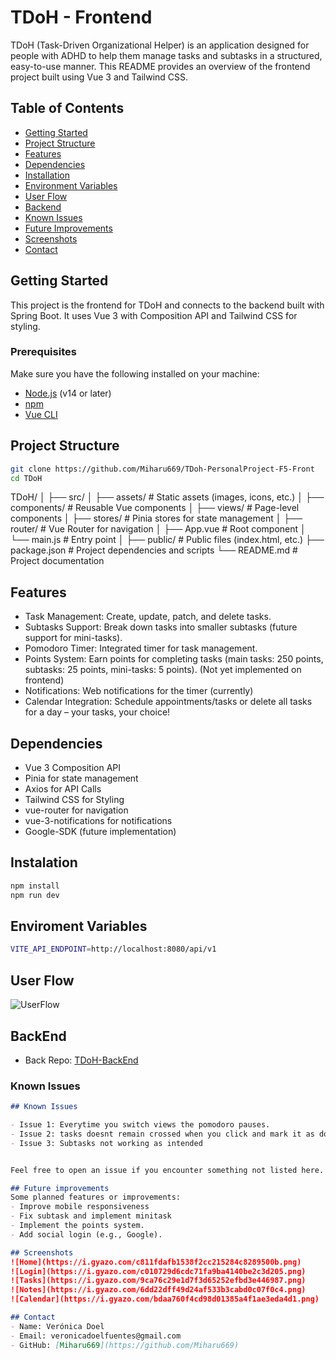 # TDoH - Frontend

TDoH (Task-Driven Organizational Helper) is an application designed for people with ADHD to help them manage tasks and subtasks in a structured, easy-to-use manner. This README provides an overview of the frontend project built using Vue 3 and Tailwind CSS.

## Table of Contents
- [Getting Started](#getting-started)
- [Project Structure](#project-structure)
- [Features](#features)
- [Dependencies](#dependencies)
- [Installation](#installation)
- [Environment Variables](#environment-variables)
- [User Flow](#user-flow)
- [Backend](#backend)
- [Known Issues](#known-issues)
- [Future Improvements](#future-improvements)
- [Screenshots](#screenshots)
- [Contact](#contact)

## Getting Started

This project is the frontend for TDoH and connects to the backend built with Spring Boot. It uses Vue 3 with Composition API and Tailwind CSS for styling.

### Prerequisites

Make sure you have the following installed on your machine:
- [Node.js](https://nodejs.org/) (v14 or later)
- [npm](https://www.npmjs.com/)
- [Vue CLI](https://cli.vuejs.org/)

## Project Structure

```bash
git clone https://github.com/Miharu669/TDoh-PersonalProject-F5-Front
cd TDoH

```

TDoH/
│
├── src/
│   ├── assets/              # Static assets (images, icons, etc.)
│   ├── components/          # Reusable Vue components
│   ├── views/               # Page-level components
│   ├── stores/               # Pinia stores for state management
│   ├── router/              # Vue Router for navigation
│   ├── App.vue              # Root component
│   └── main.js              # Entry point
│
├── public/                  # Public files (index.html, etc.)
├── package.json             # Project dependencies and scripts
└── README.md                # Project documentation


## Features
- Task Management: Create, update, patch, and delete tasks.
- Subtasks Support: Break down tasks into smaller subtasks (future support for mini-tasks).
- Pomodoro Timer: Integrated timer for task management.
- Points System: Earn points for completing tasks (main tasks: 250 points, subtasks: 25 points, mini-tasks: 5 points). (Not yet implemented on frontend)
- Notifications: Web notifications for the timer (currently)
- Calendar Integration: Schedule appointments/tasks or delete all tasks for a day – your tasks, your choice!

## Dependencies

- Vue 3 Composition API
- Pinia for state management
- Axios for API Calls
- Tailwind CSS for Styling
- vue-router for navigation
- vue-3-notifications for notifications
- Google-SDK (future implementation)

## Instalation
```bash
npm install
npm run dev
```

## Enviroment Variables
```bash
VITE_API_ENDPOINT=http://localhost:8080/api/v1
```

## User Flow
![UserFlow](https://i.gyazo.com/9f18c606b4b3fb3c5bc0170145929ded.png)

## BackEnd
- Back Repo: [TDoH-BackEnd](https://github.com/Miharu669/TDoh-PersonalProject-F5-Back)

### **Known Issues**
```markdown
## Known Issues

- Issue 1: Everytime you switch views the pomodoro pauses.
- Issue 2: tasks doesnt remain crossed when you click and mark it as done on the frontend.
- Issue 3: Subtasks not working as intended


Feel free to open an issue if you encounter something not listed here.

## Future improvements
Some planned features or improvements:
- Improve mobile responsiveness
- Fix subtask and implement minitask
- Implement the points system.
- Add social login (e.g., Google).

## Screenshots
![Home](https://i.gyazo.com/c811fdafb1538f2cc215284c8289500b.png)
![Login](https://i.gyazo.com/c010729d6cdc71fa9ba4140be2c3d205.png)
![Tasks](https://i.gyazo.com/9ca76c29e1d7f3d65252efbd3e446987.png)
![Notes](https://i.gyazo.com/6dd22dff49d24af533b3cabd0c07f0c4.png)
![Calendar](https://i.gyazo.com/bdaa760f4cd98d01385a4f1ae3eda4d1.png)

## Contact
- Name: Verónica Doel
- Email: veronicadoelfuentes@gmail.com
- GitHub: [Miharu669](https://github.com/Miharu669)

